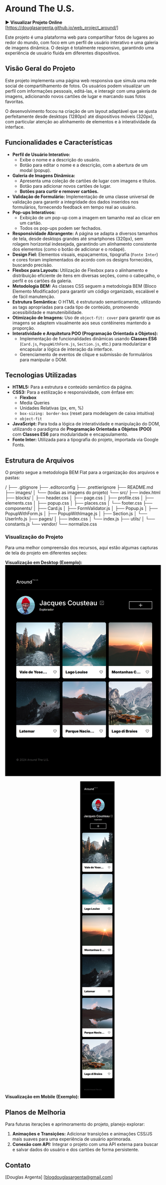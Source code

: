 # Around The U.S.

**▶️ Visualizar Projeto Online** [https://douglasargenta.github.io/web_project_around/]

Este projeto é uma plataforma web para compartilhar fotos de lugares ao redor do mundo, com foco em um perfil de usuário interativo e uma galeria de imagens dinâmica. O design é totalmente responsivo, garantindo uma experiência de usuário fluida em diferentes dispositivos.

## Visão Geral do Projeto

Este projeto implementa uma página web responsiva que simula uma rede social de compartilhamento de fotos. Os usuários podem visualizar um perfil com informações pessoais, editá-las, e interagir com uma galeria de imagens, adicionando novos cartões de lugar e marcando suas fotos favoritas.

O desenvolvimento focou na criação de um layout adaptável que se ajusta perfeitamente desde desktops (1280px) até dispositivos móveis (320px), com particular atenção ao alinhamento de elementos e à interatividade da interface.

## Funcionalidades e Características

- **Perfil de Usuário Interativo:**
  - Exibe o nome e a descrição do usuário.
  - Botão para editar o nome e a descrição, com a abertura de um modal (popup).
- **Galeria de Imagens Dinâmica:**
  - Apresenta uma coleção de cartões de lugar com imagens e títulos.
  - Botão para adicionar novos cartões de lugar.
  - **Botões para curtir e remover cartões.**
- **Validação de Formulário:** Implementação de uma classe universal de validação para garantir a integridade dos dados inseridos nos formulários, fornecendo feedback em tempo real ao usuário.
- **Pop-ups Interativos:**
  - Exibição de um pop-up com a imagem em tamanho real ao clicar em um cartão.
  - Todos os pop-ups podem ser fechados.
- **Responsividade Abrangente:** A página se adapta a diversos tamanhos de tela, desde desktops grandes até smartphones (320px), sem rolagem horizontal indesejada, garantindo um alinhamento consistente dos elementos (como o botão de adicionar e o rodapé).
- **Design Fiel:** Elementos visuais, espaçamentos, tipografia (`Fonte Inter`) e cores foram implementados de acordo com os designs fornecidos, buscando precisão.
- **Flexbox para Layouts:** Utilização de Flexbox para o alinhamento e distribuição eficiente de itens em diversas seções, como o cabeçalho, o perfil e os cartões da galeria.
- **Metodologia BEM:** As classes CSS seguem a metodologia BEM (Bloco Elemento Modificador) para garantir um código organizado, escalável e de fácil manutenção.
- **Estrutura Semântica:** O HTML é estruturado semanticamente, utilizando as tags apropriadas para cada tipo de conteúdo, promovendo acessibilidade e manutenibilidade.
- **Otimização de Imagens:** Uso de `object-fit: cover` para garantir que as imagens se adaptem visualmente aos seus contêineres mantendo a proporção.
- **Interatividade e Arquitetura POO (Programação Orientada a Objetos):**
  - Implementação de funcionalidades dinâmicas usando **Classes ES6** (`Card.js`, `PopupWithForm.js`, `Section.js`, etc.) para modularizar e encapsular a lógica de interação da interface.
  - Gerenciamento de eventos de clique e submissão de formulários para manipular o DOM.

## Tecnologias Utilizadas

- **HTML5:** Para a estrutura e conteúdo semântico da página.
- **CSS3:** Para a estilização e responsividade, com ênfase em:
  - **Flexbox**
  - Media Queries
  - Unidades Relativas (px, em, %)
  - `box-sizing: border-box` (reset para modelagem de caixa intuitiva)
  - `object-fit`
- **JavaScript:** Para toda a lógica de interatividade e manipulação do DOM, utilizando o paradigma de **Programação Orientada a Objetos (POO)** com **Classes ES6** para modularidade e encapsulamento.
- **Fonte Inter:** Utilizada para a tipografia do projeto, importada via Google Fonts.

## Estrutura de Arquivos

O projeto segue a metodologia BEM Flat para a organização dos arquivos e pastas:

/
├── .gitignore
├── .editorconfig
├── .prettierignore
├── README.md
├── images/
│ └── (todas as imagens do projeto)
└── src/
├── index.html ├── blocks/
│ ├── header.css
│ ├── page.css
│ ├── profile.css
│ ├── elements.css
│ ├── popup.css
│ ├── places.css
│ └── footer.css
├── components/
│ ├── Card.js
│ ├── FormValidator.js
│ ├── Popup.js
│ ├── PopupWithForm.js
│ ├── PopupWithImage.js
│ ├── Section.js
│ └── UserInfo.js
├── pages/
│ ├── index.css
│ └── index.js
├── utils/
│ └── constants.js
└── vendor/
└── normalize.css

### Visualização do Projeto

Para uma melhor compreensão dos recursos, aqui estão algumas capturas de tela do projeto em diferentes seções:

**Visualização em Desktop (Exemplo):**
![Captura de tela Desktop](./images/desktop-view-example.png)

**Visualização em Mobile (Exemplo):**
![Captura de tela Mobile](./images/mobile-view-example.png)

## Planos de Melhoria

Para futuras iterações e aprimoramento do projeto, planejo explorar:

1. **Animações e Transições:** Adicionar transições e animações CSS/JS mais suaves para uma experiência de usuário aprimorada.
2. **Conexão com API:** Integrar o projeto com uma API externa para buscar e salvar dados do usuário e dos cartões de forma persistente.

## Contato

[Douglas Argenta]
[blogdouglasargenta@gmail.com]
